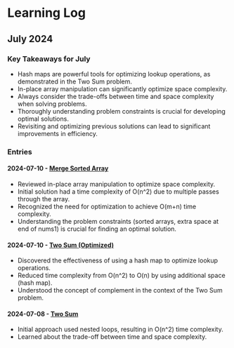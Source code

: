 # Learning Log

## July 2024

### Key Takeaways for July
- Hash maps are powerful tools for optimizing lookup operations, as demonstrated in the Two Sum problem.
- In-place array manipulation can significantly optimize space complexity.
- Always consider the trade-offs between time and space complexity when solving problems.
- Thoroughly understanding problem constraints is crucial for developing optimal solutions.
- Revisiting and optimizing previous solutions can lead to significant improvements in efficiency.

### Entries

#### 2024-07-10 - [Merge Sorted Array](./JavaScript/Easy/2024-07-10-merge-sorted-array.js)
- Reviewed in-place array manipulation to optimize space complexity.
- Initial solution had a time complexity of O(n^2) due to multiple passes through the array.
- Recognized the need for optimization to achieve O(m+n) time complexity.
- Understanding the problem constraints (sorted arrays, extra space at end of nums1) is crucial for finding an optimal solution.

#### 2024-07-10 - [Two Sum (Optimized)](./JavaScript/Easy/2024-07-10-two-sum-optimized.js)
- Discovered the effectiveness of using a hash map to optimize lookup operations.
- Reduced time complexity from O(n^2) to O(n) by using additional space (hash map).
- Understood the concept of complement in the context of the Two Sum problem.

#### 2024-07-08 - [Two Sum](./JavaScript/Easy/2024-07-08-two-sum.js)
- Initial approach used nested loops, resulting in O(n^2) time complexity.
- Learned about the trade-off between time and space complexity.
